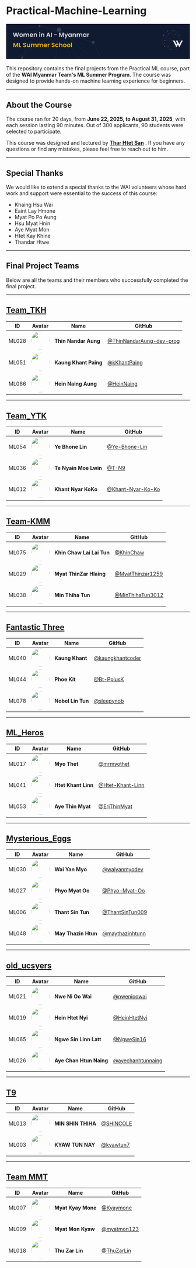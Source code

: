# Practical-Machine-Learning
![header_image](./images/header.png)

This repository contains the final projects from the Practical ML course, part of the **WAI Myanmar Team's ML Summer Program**. The course was designed to provide hands-on machine learning experience for beginners.

---

## About the Course

The course ran for 20 days, from **June 22, 2025, to August 31, 2025**, with each session lasting 90 minutes. Out of 300 applicants, 90 students were selected to participate.

This course was designed and lectured by **[Thar Htet San](https://github.com/tharhtetsan)** . If you have any questions or find any mistakes, please feel free to reach out to him.

---

## Special Thanks

We would like to extend a special thanks to the WAI volunteers whose hard work and support were essential to the success of this course:

* Khaing Hsu Wai
* Eaint Lay Hmone
* Myat Po Po Aung
* Hsu Myat Hnin
* Aye Myat Mon
* Htet Kay Khine
* Thandar Htwe

---

## Final Project Teams

Below are all the teams and their members who successfully completed the final project.


---

## [Team_TKH](./Team_TKH)

| ID | Avatar | Name | GitHub |
|----|--------|------|--------|
| ML028 | <img src="https://github.com/ThinNandarAung-dev-prog.png" width="50" height="50" style="border-radius:50%;"> | **Thin Nandar Aung** | [@ThinNandarAung-dev-prog](https://github.com/ThinNandarAung-dev-prog) |
| ML051 | <img src="https://github.com/kKhantPaing.png" width="50" height="50" style="border-radius:50%;"> | **Kaung Khant Paing** | [@kKhantPaing](https://github.com/kKhantPaing) |
| ML086 | <img src="https://github.com/HeinNaing.png" width="50" height="50" style="border-radius:50%;"> | **Hein Naing Aung** | [@HeinNaing](https://github.com/HeinNaing) |

---

## [Team_YTK](./Team_YTK)

| ID | Avatar | Name | GitHub |
|----|--------|------|--------|
| ML054 | <img src="https://github.com/Ye-Bhone-Lin.png" width="50" height="50" style="border-radius:50%;"> | **Ye Bhone Lin** | [@Ye-Bhone-Lin](https://github.com/Ye-Bhone-Lin) |
| ML036 | <img src="https://github.com/T-N9.png" width="50" height="50" style="border-radius:50%;"> | **Te Nyain Moe Lwin** | [@T-N9](https://github.com/T-N9) |
| ML012 | <img src="https://github.com/Khant-Nyar-Ko-Ko.png" width="50" height="50" style="border-radius:50%;"> | **Khant Nyar KoKo** | [@Khant-Nyar-Ko-Ko](https://github.com/Khant-Nyar-Ko-Ko) |

---

## [Team-KMM](./Team-KMM)

| ID | Avatar | Name | GitHub |
|----|--------|------|--------|
| ML075 | <img src="https://github.com/KhinChaw.png" width="50" height="50" style="border-radius:50%;"> | **Khin Chaw Lai Lai Tun** | [@KhinChaw](https://github.com/KhinChaw) |
| ML029 | <img src="https://github.com/MyatThinzar1259.png" width="50" height="50" style="border-radius:50%;"> | **Myat ThinZar Hlaing** | [@MyatThinzar1259](https://github.com/MyatThinzar1259) |
| ML038 | <img src="https://github.com/MinThihaTun3012.png" width="50" height="50" style="border-radius:50%;"> | **Min Thiha Tun** | [@MinThihaTun3012](https://github.com/MinThihaTun3012) |

---

## [Fantastic Three](./Fantastic%20Three)

| ID | Avatar | Name | GitHub |
|----|--------|------|--------|
| ML040 | <img src="https://github.com/kaungkhantcoder.png" width="50" height="50" style="border-radius:50%;"> | **Kaung Khant** | [@kaungkhantcoder](https://github.com/kaungkhantcoder) |
| ML044 | <img src="https://github.com/Bt-PplusK.png" width="50" height="50" style="border-radius:50%;"> | **Phoe Kit** | [@Bt-PplusK](https://github.com/Bt-PplusK) |
| ML078 | <img src="https://github.com/sleepynob.png" width="50" height="50" style="border-radius:50%;"> | **Nobel Lin Tun** | [@sleepynob](https://github.com/sleepynob) |

---

## [ML_Heros](./ML_Heros)

| ID | Avatar | Name | GitHub |
|----|--------|------|--------|
| ML017 | <img src="https://github.com/mrmyothet.png" width="50" height="50" style="border-radius:50%;"> | **Myo Thet** | [@mrmyothet](https://github.com/mrmyothet) |
| ML041 | <img src="https://github.com/Htet-Khant-Linn.png" width="50" height="50" style="border-radius:50%;"> | **Htet Khant Linn** | [@Htet-Khant-Linn](https://github.com/Htet-Khant-Linn) |
| ML053 | <img src="https://github.com/EriThinMyat.png" width="50" height="50" style="border-radius:50%;"> | **Aye Thin Myat** | [@EriThinMyat](https://github.com/EriThinMyat) |

---

## [Mysterious_Eggs](./Mysterious_Eggs)

| ID | Avatar | Name | GitHub |
|----|--------|------|--------|
| ML030 | <img src="https://github.com/waiyanmyodev.png" width="50" height="50" style="border-radius:50%;"> | **Wai Yan Myo** | [@waiyanmyodev](https://github.com/waiyanmyodev) |
| ML027 | <img src="https://github.com/Phyo-Myat-Oo.png" width="50" height="50" style="border-radius:50%;"> | **Phyo Myat Oo** | [@Phyo-Myat-Oo](https://github.com/Phyo-Myat-Oo) |
| ML006 | <img src="https://github.com/ThantSinTun009.png" width="50" height="50" style="border-radius:50%;"> | **Thant Sin Tun** | [@ThantSinTun009](https://github.com/ThantSinTun009) |
| ML048 | <img src="https://github.com/maythazinhtunn.png" width="50" height="50" style="border-radius:50%;"> | **May Thazin Htun** | [@maythazinhtunn](https://github.com/maythazinhtunn) |

---

## [old_ucsyers](./old_ucsyers)

| ID | Avatar | Name | GitHub |
|----|--------|------|--------|
| ML021 | <img src="https://github.com/nwenioowai.png" width="50" height="50" style="border-radius:50%;"> | **Nwe Ni Oo Wai** | [@nwenioowai](https://github.com/nwenioowai) |
| ML019 | <img src="https://github.com/HeinHtetNyi.png" width="50" height="50" style="border-radius:50%;"> | **Hein Htet Nyi** | [@HeinHtetNyi](https://github.com/HeinHtetNyi) |
| ML065 | <img src="https://github.com/NgweSin16.png" width="50" height="50" style="border-radius:50%;"> | **Ngwe Sin Linn Latt** | [@NgweSin16](https://github.com/NgweSin16) |
| ML026 | <img src="https://github.com/ayechanhtunnaing.png" width="50" height="50" style="border-radius:50%;"> | **Aye Chan Htun Naing** | [@ayechanhtunnaing](https://github.com/ayechanhtunnaing) |

---

## [T9](./T9)

| ID | Avatar | Name | GitHub |
|----|--------|------|--------|
| ML013 | <img src="https://github.com/SHINCOLE.png" width="50" height="50" style="border-radius:50%;"> | **MIN SHIN THIHA** | [@SHINCOLE](https://github.com/SHINCOLE) |
| ML003 | <img src="https://github.com/kyawtun7.png" width="50" height="50" style="border-radius:50%;"> | **KYAW TUN NAY** | [@kyawtun7](https://github.com/kyawtun7) |

---

## [Team MMT](./Team%20MMT)

| ID | Avatar | Name | GitHub |
|----|--------|------|--------|
| ML007 | <img src="https://github.com/Kyaymone.png" width="50" height="50" style="border-radius:50%;"> | **Myat Kyay Mone** | [@Kyaymone](https://github.com/Kyaymone) |
| ML009 | <img src="https://github.com/myatmon123.png" width="50" height="50" style="border-radius:50%;"> | **Myat Mon Kyaw** | [@myatmon123](https://github.com/myatmon123) |
| ML018 | <img src="https://github.com/ThuZarLin.png" width="50" height="50" style="border-radius:50%;"> | **Thu Zar Lin** | [@ThuZarLin](https://github.com/ThuZarLin) |